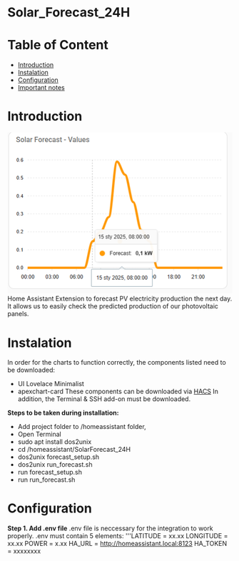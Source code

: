 # Solar_Forecast_24H
# Table of Content
- [Introduction](#Introduction)
- [Instalation](#Instalation)
- [Configuration](#Configuration)
- [Important notes](#Important-notes)

# Introduction
![Example prediction plot](Images/Image1.PNG)
Home Assistant Extension to forecast PV electricity production the next day.
It allows us to easily check the predicted production of our photovoltaic panels.

# Instalation
In order for the charts to function correctly, the components listed need to be downloaded:
- UI Lovelace Minimalist
- apexchart-card
These components can be downloaded via [HACS]("https://hacs.xyz")
In addition, the Terminal & SSH add-on must be downloaded.

**Steps to be taken during installation:**
- Add project folder to /homeassistant folder,
- Open Terminal
- sudo apt install dos2unix
- cd /homeassistant/SolarForecast_24H
- dos2unix forecast_setup.sh
- dos2unix run_forecast.sh
- run forecast_setup.sh
- run run_forecast.sh

# Configuration
**Step 1. Add .env file**
.env file is neccessary for the integration to work properly.
.env must contain 5 elements:
'''LATITUDE = xx.xx LONGITUDE = xx.xx POWER = x.xx HA_URL = http://homeassistant.local:8123 HA_TOKEN = xxxxxxxx

